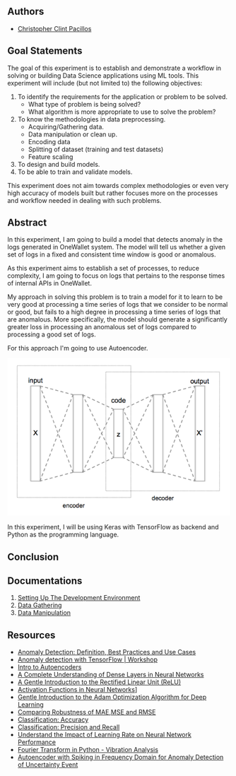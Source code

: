 ## Authors
* [Christopher Clint Pacillos](https://app.identifi.com/profile/0095e202d60a44b88bc75ca97c266e2e)

## Goal Statements

The goal of this experiment is to establish and demonstrate a workflow in solving or building Data Science applications using ML tools.
This experiment will include (but not limited to) the following objectives:

1. To identify the requirements for the application or problem to be solved.
    - What type of problem is being solved?
    - What algorithm is more appropriate to use to solve the problem?
2. To know the methodologies in data preprocessing.
    - Acquiring/Gathering data.
    - Data manipulation or clean up.
    - Encoding data
    - Splitting of dataset (training and test datasets)
    - Feature scaling
3. To design and build models.
4. To be able to train and validate models.

This experiment does not aim towards complex methodologies or even very high accuracy of models built but rather focuses more on the processes and workflow needed in dealing with such problems.

## Abstract

In this experiment, I am going to build a model that detects anomaly in the logs generated in OneWallet system. The model will tell us whether a given set of logs in a fixed and consistent time window is good or anomalous.

As this experiment aims to establish a set of processes, to reduce complexity, I am going to focus on logs that pertains to the response times of internal APIs in OneWallet.

My approach in solving this problem is to train a model for it to learn to be very good at processing a time series of logs that we consider to be normal or good, but fails to a high degree in processing a time series of logs that are anomalous. More specifically, the model should generate a significantly greater loss in processing an anomalous set of logs compared to processing a good set of logs.

For this approach I'm going to use Autoencoder.

![Autoencoder](./docs/autoencoder.png "Autoencoder")

In this experiment, I will be using Keras with TensorFlow as backend and Python as the programming language.

## Conclusion

## Documentations

1. [Setting Up The Development Environment](./docs/setting-up-the-development-environment.md)
2. [Data Gathering](./docs/data-gathering.md)
3. [Data Manipulation](./docs/data-manipulation.md)

## Resources
- [Anomaly Detection: Definition, Best Practices and Use Cases](https://datrics.ai/anomaly-detection-best-practices)
- [Anomaly detection with TensorFlow | Workshop](https://www.youtube.com/watch?v=2K3ScZp1dXQ)
- [Intro to Autoencoders](https://www.tensorflow.org/tutorials/generative/autoencoder)
- [A Complete Understanding of Dense Layers in Neural Networks](https://analyticsindiamag.com/a-complete-understanding-of-dense-layers-in-neural-networks/)
- [A Gentle Introduction to the Rectified Linear Unit (ReLU)](https://machinelearningmastery.com/rectified-linear-activation-function-for-deep-learning-neural-networks/)
- [Activation Functions in Neural Networks](https://towardsdatascience.com/activation-functions-neural-networks-1cbd9f8d91d6)]
- [Gentle Introduction to the Adam Optimization Algorithm for Deep Learning](https://machinelearningmastery.com/adam-optimization-algorithm-for-deep-learning/)
- [Comparing Robustness of MAE,MSE and RMSE](https://towardsdatascience.com/comparing-robustness-of-mae-mse-and-rmse-6d69da870828)
- [Classification: Accuracy](https://developers.google.com/machine-learning/crash-course/classification/accuracy)
- [Classification: Precision and Recall](https://developers.google.com/machine-learning/crash-course/classification/precision-and-recall)
- [Understand the Impact of Learning Rate on Neural Network Performance](https://machinelearningmastery.com/understand-the-dynamics-of-learning-rate-on-deep-learning-neural-networks)
- [Fourier Transform in Python - Vibration Analysis](https://www.alphabold.com/fourier-transform-in-python-vibration-analysis/)
- [Autoencoder with Spiking in Frequency Domain for Anomaly Detection of Uncertainty Event](https://www.atlantis-press.com/journals/jrnal/125935236/view)
